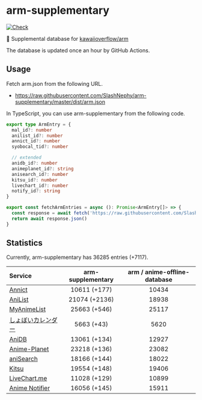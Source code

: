 # arm-supplementary

[![Check](https://github.com/SlashNephy/arm-supplementary/actions/workflows/check-node.yml/badge.svg)](https://github.com/SlashNephy/arm-supplementary/actions/workflows/check-node.yml)

💊 Supplemental database for [kawaiioverflow/arm](https://github.com/kawaiioverflow/arm)

The database is updated once an hour by GitHub Actions.

## Usage

Fetch arm.json from the following URL.

- https://raw.githubusercontent.com/SlashNephy/arm-supplementary/master/dist/arm.json

In TypeScript, you can use arm-supplementary from the following code.

```TypeScript
export type ArmEntry = {
  mal_id?: number
  anilist_id?: number
  annict_id?: number
  syobocal_tid?: number

  // extended
  anidb_id?: number
  animeplanet_id?: string
  anisearch_id?: number
  kitsu_id?: number
  livechart_id?: number
  notify_id?: string
}

export const fetchArmEntries = async (): Promise<ArmEntry[]> => {
  const response = await fetch('https://raw.githubusercontent.com/SlashNephy/arm-supplementary/master/dist/arm.json')
  return await response.json()
}
```

## Statistics

Currently, arm-supplementary has 36285 entries (+7117).

| Service                                     | arm-supplementary | arm / anime-offline-database |
| :------------------------------------------ | :---------------: | :--------------------------: |
| [Annict](https://annict.com)                |   10611 (+177)    |            10434             |
| [AniList](https://anilist.co)               |   21074 (+2136)   |            18938             |
| [MyAnimeList](https://myanimelist.net)      |   25663 (+546)    |            25117             |
| [しょぼいカレンダー](https://cal.syoboi.jp) |    5663 (+43)     |             5620             |
| [AniDB](https://anidb.net)                  |   13061 (+134)    |            12927             |
| [Anime-Planet](https://anime-planet.com)    |   23218 (+136)    |            23082             |
| [aniSearch](https://anisearch.com)          |   18166 (+144)    |            18022             |
| [Kitsu](https://kitsu.io)                   |   19554 (+148)    |            19406             |
| [LiveChart.me](https://livechart.me)        |   11028 (+129)    |            10899             |
| [Anime Notifier](https://notify.moe)        |   16056 (+145)    |            15911             |
